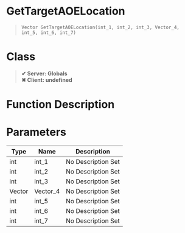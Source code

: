 # GetTargetAOELocation
> `Vector GetTargetAOELocation(int_1, int_2, int_3, Vector_4, int_5, int_6, int_7)`
# Class
> __✔ Server: Globals__  
> __✖ Client: undefined__  
# Function Description

# Parameters
Type|Name|Description
--|--|--
int|int_1|No Description Set
int|int_2|No Description Set
int|int_3|No Description Set
Vector|Vector_4|No Description Set
int|int_5|No Description Set
int|int_6|No Description Set
int|int_7|No Description Set
